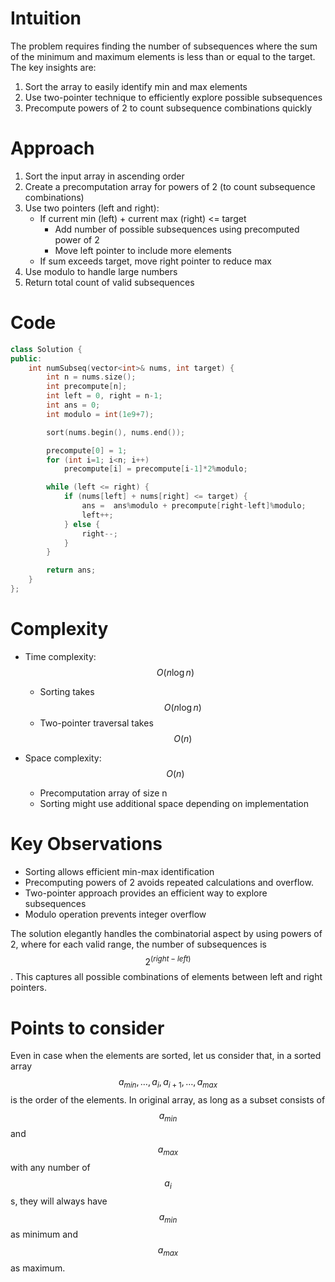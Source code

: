 # Intuition
The problem requires finding the number of subsequences where the sum of the minimum and maximum elements is less than or equal to the target. The key insights are:
1. Sort the array to easily identify min and max elements
2. Use two-pointer technique to efficiently explore possible subsequences
3. Precompute powers of 2 to count subsequence combinations quickly

# Approach
1. Sort the input array in ascending order
2. Create a precomputation array for powers of 2 (to count subsequence combinations)
3. Use two pointers (left and right):
   - If current min (left) + current max (right) <= target
     - Add number of possible subsequences using precomputed power of 2
     - Move left pointer to include more elements
   - If sum exceeds target, move right pointer to reduce max
4. Use modulo to handle large numbers
5. Return total count of valid subsequences

# Code

```C++
class Solution {
public:
    int numSubseq(vector<int>& nums, int target) {
        int n = nums.size();
        int precompute[n];
        int left = 0, right = n-1;
        int ans = 0;
        int modulo = int(1e9+7);

        sort(nums.begin(), nums.end());

        precompute[0] = 1;
        for (int i=1; i<n; i++) 
            precompute[i] = precompute[i-1]*2%modulo;

        while (left <= right) {
            if (nums[left] + nums[right] <= target) {
                ans =  ans%modulo + precompute[right-left]%modulo;
                left++;
            } else {
                right--;
            }
        }

        return ans;
    }
};
```

# Complexity
- Time complexity: $$O(n \log n)$$
  - Sorting takes $$O(n \log n)$$
  - Two-pointer traversal takes $$O(n)$$

- Space complexity: $$O(n)$$
  - Precomputation array of size n
  - Sorting might use additional space depending on implementation

# Key Observations
- Sorting allows efficient min-max identification
- Precomputing powers of 2 avoids repeated calculations and overflow. 
- Two-pointer approach provides an efficient way to explore subsequences
- Modulo operation prevents integer overflow

The solution elegantly handles the combinatorial aspect by using powers of 2, where for each valid range, the number of subsequences is $$2^{(right-left)}$$. This captures all possible combinations of elements between left and right pointers.

# Points to consider
Even in case when the elements are sorted, let us consider that, in a sorted array $$a_{min}, \ldots,  a_i, a_{i+1}, \ldots, a_{max}$$ is the order of the elements. In original array, as long as a subset consists of $$a_{min}$$ and $$a_{max}$$ with any number of $$a_i$$ s, they will always have $$a_{min}$$ as minimum and $$a_{max}$$ as maximum. 

